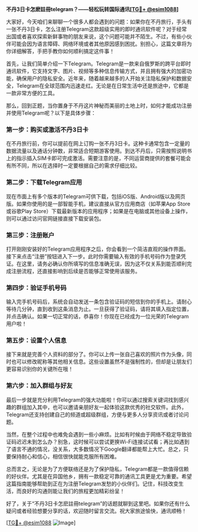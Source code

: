 **不丹3日卡怎麽註冊telegram？——轻松玩转国际通讯[[TG💪+ @esim1088](https://t.me/s/esim1088)]**

大家好，今天咱们来聊聊一个很多人都会遇到的问题：如果你在不丹旅行，手头有一张不丹3日卡，怎么注册Telegram这款超级实用的即时通讯软件呢？对于经常出国或者喜欢探索新鲜事物的朋友来说，这个问题可能并不陌生。不过，有些小伙伴可能会因为语言障碍、网络环境或者其他原因感到困扰。别担心，这篇文章将为你详细解答，手把手教你如何顺利搞定这件事！

首先，让我们简单介绍一下Telegram。Telegram是一款来自俄罗斯的跨平台即时通讯软件，它支持文字、图片、视频等多种信息传输方式，并且拥有强大的加密功能，确保用户的隐私安全。近年来，随着越来越多的人开始关注隐私保护和数据安全，Telegram在全球范围内迅速走红。无论是在日常生活中还是旅途中，它都是一款非常方便的工具。

那么，回到正题，当你置身于不丹这片神秘而美丽的土地上时，如何才能成功注册并使用Telegram呢？以下是具体步骤：

### 第一步：购买或激活不丹3日卡

在不丹旅行前，你可以提前在网上订购一张不丹3日卡。这种卡通常包含一定量的数据流量以及通话分钟数，非常适合短期游客使用。到达不丹后，只需按照说明书上的指示插入SIM卡即可完成激活。需要注意的是，不同运营商提供的套餐可能会有所不同，所以在选择时一定要根据自己的需求仔细比较。

### 第二步：下载Telegram应用

现在市面上有多个版本的Telegram可供下载，包括iOS版、Android版以及网页版。如果你使用的是一部智能手机，建议直接从官方应用商店（如苹果App Store或谷歌Play Store）下载最新版本的应用程序；如果是在电脑或其他设备上操作，则可以通过访问官网链接直接下载安装包。

### 第三步：注册账户

打开刚刚安装好的Telegram应用程序之后，你会看到一个简洁直观的操作界面。接下来点击“注册”按钮进入下一步。此时你需要输入有效的手机号码作为登录凭证。在这里，请务必确认你所填写的信息准确无误，因为这不仅关系到能否顺利完成注册流程，还直接影响到后续是否能够正常使用该服务。

### 第四步：验证手机号码

输入完手机号码后，系统会自动发送一条包含验证码的短信到你的手机上。请耐心等待几分钟，直到收到这条消息为止。一旦获得了验证码，请将其填入指定位置，并点击确认。如果一切正常的话，恭喜你！你现在已经成为一位光荣的Telegram用户啦！

### 第五步：设置个人信息

接下来就是完善个人资料的部分了。你可以上传一张自己喜欢的照片作为头像，同时也可以修改昵称等其他相关信息。这些设置虽然不是强制性的，但却是让朋友们更容易识别你的关键所在哦！

### 第六步：加入群组与好友

最后一步就是充分利用Telegram的强大功能啦！你可以通过搜索关键词找到感兴趣的群组加入其中，也可以邀请亲朋好友一起体验这款优秀的社交软件。此外，Telegram还支持创建自己的频道或超级群组，方便与更多人分享资讯或者讨论问题。

当然，在整个过程中也难免会遇到一些小麻烦。比如有时候由于网络不稳定导致验证码迟迟未到怎么办？别急，这时候可以尝试更换Wi-Fi连接试试看；再比如遇到了语言不通的情况，没关系，大多数情况下Google翻译都能帮上大忙。总之，只要保持耐心和信心，相信很快就能克服所有困难。

总而言之，无论是为了方便联络还是为了保护隐私，Telegram都是一款值得信赖的好伙伴。尤其是在异国他乡，拥有一款稳定可靠的通讯工具更是尤为重要。希望这篇指南能够帮助到正在为注册Telegram发愁的小伙伴们。记住，科技改变生活，而良好的沟通则能让我们的旅程更加精彩纷呈！

好了，关于“不丹3日卡怎麽註冊telegram”的话题就聊到这里吧。如果你还有什么疑问或者经验想要分享的话，欢迎随时留言交流。祝大家旅途愉快，通讯顺畅！

[[TG💪+ @esim1088](https://t.me/s/esim1088) ![Image](https://i.postimg.cc/4NQfJmqS/Snipaste-2025-05-13-00-14-12.png)]